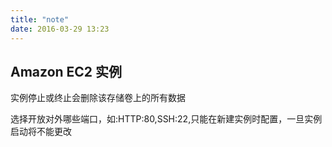 ```yaml
---
title: "note"
date: 2016-03-29 13:23
---
```


## Amazon EC2 实例

实例停止或终止会删除该存储卷上的所有数据

选择开放对外哪些端口，如:HTTP:80,SSH:22,只能在新建实例时配置，一旦实例启动将不能更改
